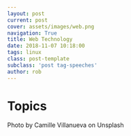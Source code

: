 ```yaml
---
layout: post
current: post
cover: assets/images/web.png
navigation: True
title: Web Technology
date: 2018-11-07 10:18:00
tags: linux
class: post-template
subclass: 'post tag-speeches'
author: rob
---
```


# Topics

Photo by Camille Villanueva on Unsplash
